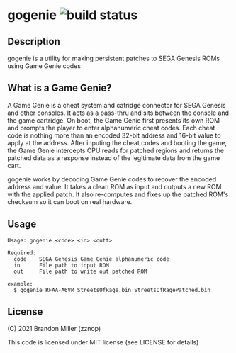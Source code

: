 # gogenie ![build status](https://github.com/zznop/gogenie/actions/workflows/build.yml/badge.svg)

## Description

gogenie is a utility for making persistent patches to SEGA Genesis ROMs using Game Genie codes

## What is a Game Genie?

A Game Genie is a cheat system and catridge connector for SEGA Genesis and other consoles. It acts as a pass-thru and
sits between the console and the game cartridge. On boot, the Game Genie first presents its own ROM and prompts the
player to enter alphanumeric cheat codes. Each cheat code is nothing more than an encoded 32-bit address and 16-bit
value to apply at the address. After inputing the cheat codes and booting the game, the Game Genie intercepts CPU reads
for patched regions and returns the patched data as a response instead of the legitimate data from the game cart.

gogenie works by decoding Game Genie codes to recover the encoded address and value. It takes a clean ROM as input and
outputs a new ROM with the applied patch. It also re-computes and fixes up the patched ROM's checksum so it can boot
on real hardware.

## Usage

```
Usage: gogenie <code> <in> <outt>

Required:
  code    SEGA Genesis Game Genie alphanumeric code
  in      File path to input ROM
  out     File path to write out patched ROM

example:
  $ gogenie RFAA-A6VR StreetsOfRage.bin StreetsOfRagePatched.bin
```

## License

(C) 2021 Brandon Miller (zznop)

This code is licensed under MIT license (see LICENSE for details)

